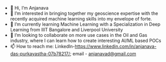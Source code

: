 - 👋 Hi, I’m Anjanava
- 👀 I’m interested in bringing together my geoscience expertise with the recently acquired machine learning skills into my envelope of forte.
- 🌱 I’m currently learning Machine Learning with a Specialization in Deep Learning from IIIT Bangalore and Liverpool University
- 💞️ I’m looking to collaborate on more use cases in the Oil and Gas industry, where I can learn how to create interesting AI/ML based POCs
- 📫 How to reach me: LinkedIn-https://www.linkedin.com/in/anjanava-das-purkayastha-07b78217/; email - anjanavad@gmail.com

<!---
anjanavadp/anjanavadp is a ✨ special ✨ repository because its `README.md` (this file) appears on your GitHub profile.
You can click the Preview link to take a look at your changes.
--->
